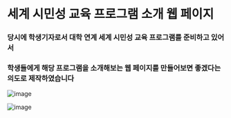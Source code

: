 # 세계 시민성 교육 프로그램 소개 웹 페이지

### 당시에 학생기자로서 대학 연계 세계 시민성 교육 프로그램를 준비하고 있어서 
### 학생들에게 해당 프로그램을 소개해보는 웹 페이지를 만들어보면 좋겠다는 의도로 제작하였습니다

![image](https://github.com/user-attachments/assets/40ee17eb-bdcc-42b5-ba0c-c34ec6e315f2)

![image](https://github.com/user-attachments/assets/82254279-6f5a-4c18-992e-34063d2c811e)

